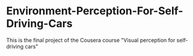# Environment-Perception-For-Self-Driving-Cars
This is the final project of the Cousera course "Visual perception for self-driving cars"
